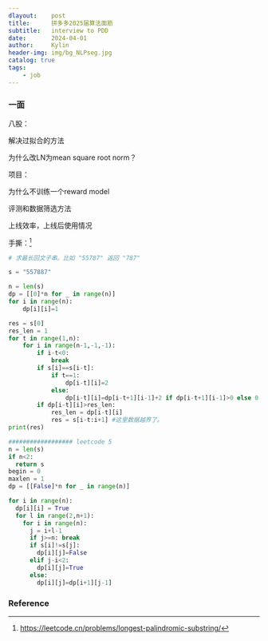 ```yaml
---
dlayout:    post
title:      拼多多2025届算法面筋
subtitle:   interview to PDD
date:       2024-04-01
author:     Kylin
header-img: img/bg_NLPseg.jpg
catalog: true
tags:
    - job
---
```






### 一面

八股：

解决过拟合的方法

为什么改LN为mean square root norm？

项目：

为什么不训练一个reward model

评测和数据筛选方法

上线效率，上线后使用情况

手撕：[^1]

```python
# 求最长回文子串。比如 "55787" 返回 "787"

s = "557887"

n = len(s)
dp = [[0]*n for _ in range(n)]
for i in range(n):
    dp[i][i]=1

res = s[0]
res_len = 1
for t in range(1,n):
    for i in range(n-1,-1,-1):
        if i-t<0:
            break
        if s[i]==s[i-t]:
            if t==1:
                dp[i-t][i]=2
            else:
                dp[i-t][i]=dp[i-t+1][i-1]+2 if dp[i-t+1][i-1]>0 else 0 #这里
        if dp[i-t][i]>res_len:
            res_len = dp[i-t][i]
            res = s[i-t:i+1] #这里数据越界了。
print(res)

################## leetcode 5
n = len(s)
if n<2:
  return s
begin = 0
maxlen = 1
dp = [[False]*n for _ in range(n)]

for i in range(n):
  dp[i][i] = True
  for l in range(2,n+1):
    for i in range(n):
      j = i+l-1
      if j>=n: break
      if s[i]!=s[j]: 
        dp[i][j]=False
      elif j-i<2:
        dp[i][j]=True
      else:
        dp[i][j]=dp[i+1][j-1]
```



### Reference

[^1]: https://leetcode.cn/problems/longest-palindromic-substring/
